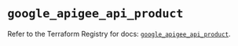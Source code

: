 # `google_apigee_api_product`

Refer to the Terraform Registry for docs: [`google_apigee_api_product`](https://registry.terraform.io/providers/hashicorp/google-beta/6.47.0/docs/resources/google_apigee_api_product).

